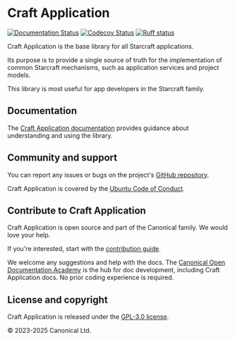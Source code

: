 # Craft Application

[![Documentation Status][rtd-badge]][rtd-latest]
[![Codecov Status][codecov-badge]][codecov-status]
[![Ruff status][ruff-badge]][ruff-site]

Craft Application is the base library for all Starcraft applications.

Its purpose is to provide a single source of truth for the implementation of
common Starcraft mechanisms, such as application services and project models.

This library is most useful for app developers in the Starcraft family.

## Documentation

The [Craft Application documentation][rtd-latest] provides guidance about
understanding and using the library.

## Community and support

You can report any issues or bugs on the project's [GitHub
repository](https://github.com/canonical/craft-application/issues).

Craft Application is covered by the [Ubuntu Code of
Conduct](https://ubuntu.com/community/ethos/code-of-conduct).

## Contribute to Craft Application

Craft Application is open source and part of the Canonical family. We would love
your help.

If you're interested, start with the [contribution guide](CONTRIBUTING.md).

We welcome any suggestions and help with the docs. The [Canonical Open
Documentation Academy](https://github.com/canonical/open-documentation-academy)
is the hub for doc development, including Craft Application docs. No prior
coding experience is required.

## License and copyright

Craft Application is released under the [GPL-3.0 license](LICENSE).

© 2023-2025 Canonical Ltd.

[rtd-badge]: https://readthedocs.com/projects/canonical-craft-application/badge/?version=latest
[rtd-latest]: https://canonical-craft-application.readthedocs-hosted.com/en/latest/
[ruff-badge]: https://img.shields.io/endpoint?url=https://raw.githubusercontent.com/astral-sh/ruff/main/assets/badge/v2.json
[ruff-site]: https://github.com/astral-sh/ruff
[codecov-badge]: https://codecov.io/github/canonical/craft-application/coverage.svg?branch=master
[codecov-status]: https://codecov.io/github/canonical/craft-application?branch=master
